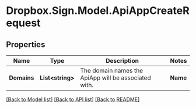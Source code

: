 # Dropbox.Sign.Model.ApiAppCreateRequest

## Properties

Name | Type | Description | Notes
------------ | ------------- | ------------- | -------------
**Domains** | **List&lt;string&gt;** |  The domain names the ApiApp will be associated with.  | **Name** | **string** |  The name you want to assign to the ApiApp.  | **CallbackUrl** | **string** |  The URL at which the ApiApp should receive event callbacks.  | [optional] **CustomLogoFile** | **System.IO.Stream** |  An image file to use as a custom logo in embedded contexts. (Only applies to some API plans)  | [optional] **Oauth** | [**SubOAuth**](SubOAuth.md) |    | [optional] **Options** | [**SubOptions**](SubOptions.md) |    | [optional] **WhiteLabelingOptions** | [**SubWhiteLabelingOptions**](SubWhiteLabelingOptions.md) |    | [optional] 

[[Back to Model list]](../README.md#documentation-for-models) [[Back to API list]](../README.md#documentation-for-api-endpoints) [[Back to README]](../README.md)

